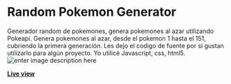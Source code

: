 # Random Pokemon Generator
Generador random de pokemones, genera pokemones al azar utilizando Pokeapi.
Genera pokemones al azar, desde el pokemon 1 hasta el 151, cubriendo la primera generación.
Les dejo el codigo de fuente por si gustan utilizarlo para algún proyecto.
Yo utilicé Javascript, css, html5.
![enter image description here](https://pokecatcher.zjairo.com/img/index.png)

**[Live view](https://zjairo.github.io/pokecatcher-random/)**
